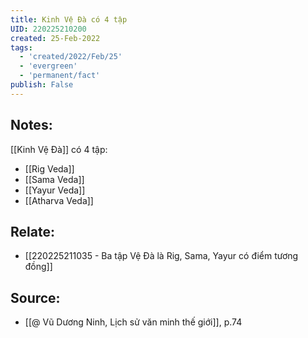 ```yaml
---
title: Kinh Vệ Đà có 4 tập
UID: 220225210200
created: 25-Feb-2022
tags:
  - 'created/2022/Feb/25'
  - 'evergreen'
  - 'permanent/fact'
publish: False
---
```

## Notes:
[[Kinh Vệ Đà]] có 4 tập:

- [[Rig Veda]]
- [[Sama Veda]]
- [[Yayur Veda]]
- [[Atharva Veda]]

## Relate:
- [[220225211035 - Ba tập Vệ Đà là Rig, Sama, Yayur có điểm tương đồng]]

## Source:
- [[@ Vũ Dương Ninh, Lịch sử văn minh thế giới]], p.74




